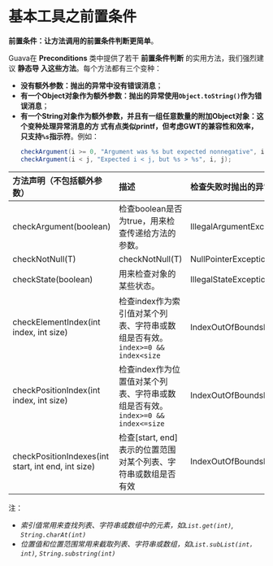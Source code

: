 基本工具之前置条件
================================================================================
**前置条件：让方法调用的前置条件判断更简单**。

Guava在 **Preconditions** 类中提供了若干 **前置条件判断** 的实用方法，我们强烈建议 **静态导
入这些方法**。每个方法都有三个变种： 
+ **没有额外参数：抛出的异常中没有错误消息**；
+ **有一个Object对象作为额外参数：抛出的异常使用`Object.toString()`作为错误消息**；
+ **有一个String对象作为额外参数，并且有一组任意数量的附加Object对象：这个变种处理异常消息的方
式有点类似printf，但考虑GWT的兼容性和效率，只支持`%s`指示符**。例如：
    ```java 
    checkArgument(i >= 0, "Argument was %s but expected nonnegative", i);
    checkArgument(i < j, "Expected i < j, but %s > %s", i, j);
    ```

| 方法声明（不包括额外参数）| 描述 | 检查失败时抛出的异常 |
| :-------------- | :----------- | :------------- |
| checkArgument(boolean) | 检查boolean是否为true，用来检查传递给方法的参数。 | IllegalArgumentException |
| checkNotNull(T) | checkNotNull(T) | NullPointerException |
| checkState(boolean) | 用来检查对象的某些状态。| IllegalStateException |
| checkElementIndex(int index, int size) | 检查index作为索引值对某个列表、字符串或数组是否有效。`index>=0 && index<size` | IndexOutOfBoundsException |
| checkPositionIndex(int index, int size) | 检查index作为位置值对某个列表、字符串或数组是否有效。`index>=0 && index<=size` | IndexOutOfBoundsException |
| checkPositionIndexes(int start, int end, int size) | 检查[start, end]表示的位置范围对某个列表、字符串或数组是否有效 | IndexOutOfBoundsException |

注：
+ *索引值常用来查找列表、字符串或数组中的元素，如`List.get(int)`, `String.charAt(int)`*
+ *位置值和位置范围常用来截取列表、字符串或数组，如`List.subList(int，int)`, `String.substring(int)`*